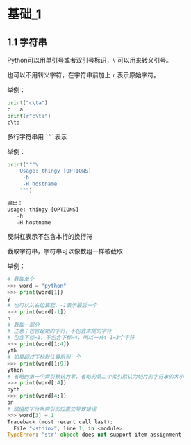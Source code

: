 # 基础_1

## 1.1 字符串

Python可以用单引号或者双引号标识，`\` 可以用来转义引号。

也可以不用转义字符，在字符串前加上 `r` 表示原始字符。

举例：

```python
print("c\ta")
c	a
print(r"c\ta")
c\ta
```

多行字符串用 ` ``` `表示

举例：

```python
print("""\
    Usage: thingy [OPTIONS]
     -h                        
     -H hostname
    """)

输出：
Usage: thingy [OPTIONS]
   -h                        
   -H hostname
```

反斜杠表示不包含本行的换行符

截取字符串，字符串可以像数组一样被截取

举例：

```python
# 截取单个
>>> word = "python"
>>> print(word[1])
y
# 也可以从右边算起，-1表示最后一个
>>> print(word[-1])
n
# 截取一部分
# 注意：包含起始的字符，不包含末尾的字符
# 包含下标=1，不包含下标=4，所以一共4-1=3个字符
>>> print(word[1:4])
yth
# 如果超过下标默认最后到一个
>>> print(word[1:9])
ython
# 省略的第一个索引默认为零，省略的第二个索引默认为切片的字符串的大小
>>> print(word[:4])
pyth
>>> print(word[4:])
on
# 赋值给字符串索引的位置会导致错误
>>> word[3] = 1
Traceback (most recent call last):
  File "<stdin>", line 1, in <module>
TypeError: 'str' object does not support item assignment
```





